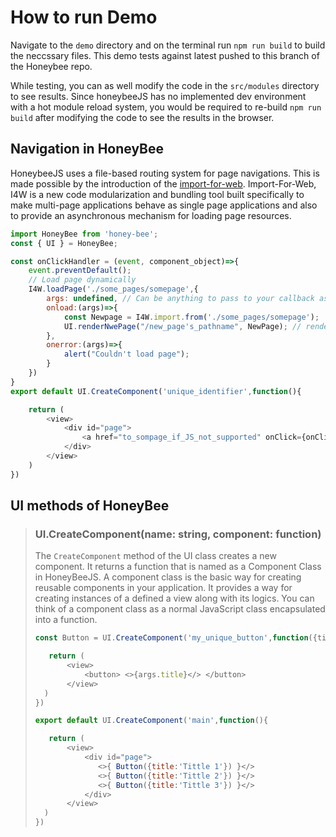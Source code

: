 # How to run Demo
Navigate to the `demo` directory and on the terminal run `npm run build` to build the neccssary files. This demo tests against latest pushed to this branch of the Honeybee repo.    

While testing, you can as well modify the code in the `src/modules` directory to see results. Since honeybeeJS has no implemented dev environment with a hot module reload system, you would be required to re-build `npm run build` after modifying the code to see the results in the browser.

## Navigation in HoneyBee
HoneybeeJS uses a file-based routing system for page navigations. This is made possible by the introduction of the [import-for-web](https://github.com/KBismark/import-for-web). Import-For-Web, I4W is a new code modularization and bundling tool built specifically to make multi-page applications behave as single page applications and also to provide an asynchronous mechanism for loading page resources. 

```js
import HoneyBee from 'honey-bee';
const { UI } = HoneyBee;

const onClickHandler = (event, component_object)=>{
    event.preventDefault();
    // Load page dynamically
    I4W.loadPage('./some_pages/somepage',{
        args: undefined, // Can be anything to pass to your callback as argument
        onload:(args)=>{
            const Newpage = I4W.import.from('./some_pages/somepage');
            UI.renderNwePage("/new_page's_pathname", NewPage); // renders a new pqge
        },
        onerror:(args)=>{
            alert("Couldn't load page");
        }
    })
}
export default UI.CreateComponent('unique_identifier',function(){

    return (
        <view>
            <div id="page">
                <a href="to_sompage_if_JS_not_supported" onClick={onClickHandler}>Go to some page</a>
            </div>
        </view>
    )
})


```

## UI methods of HoneyBee 
> ### UI.CreateComponent(name: string, component: function)
> The `CreateComponent` method of the UI class creates a new component. It returns a function that is named as a Component Class in HoneyBeeJS. A component class is the basic way for creating reusable components in your application. It provides a way for creating instances of a defined a view along with its logics. You can think of a component class as a normal JavaScript class encapsulated into a function.
> ```js
> const Button = UI.CreateComponent('my_unique_button',function({title}){
>
>    return (
>        <view>
>            <button> <>{args.title}</> </button>
>        </view>
>   )
> })
>
> export default UI.CreateComponent('main',function(){
>
>    return (
>        <view>
>            <div id="page">
>               <>{ Button({title:'Tittle 1'}) }</>
>               <>{ Button({title:'Tittle 2'}) }</>
>               <>{ Button({title:'Tittle 3'}) }</>
>            </div>
>        </view>
>   )
> })
>
> ```
